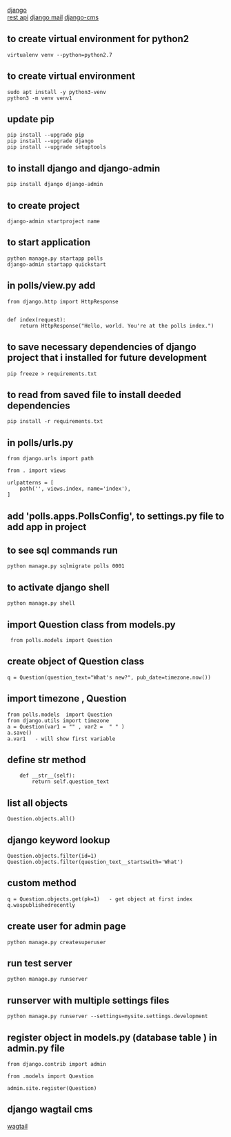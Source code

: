 [django](https://docs.djangoproject.com/en/2.2/intro/tutorial03/)  
[rest api](https://scotch.io/tutorials/build-a-rest-api-with-django-a-test-driven-approach-part-2)
[django mail](https://wsvincent.com/django-contact-form/)
[django-cms](http://docs.django-cms.org/en/latest/index.html)

## to create virtual environment for python2

    virtualenv venv --python=python2.7

## to create virtual environment

    sudo apt install -y python3-venv
    python3 -m venv venv1

## update pip

    pip install --upgrade pip
    pip install --upgrade django
    pip install --upgrade setuptools

## to install django and django-admin

    pip install django django-admin

## to create project

    django-admin startproject name

## to start application

    python manage.py startapp polls
    django-admin startapp quickstart

## in polls/view.py add

    from django.http import HttpResponse


    def index(request):
        return HttpResponse("Hello, world. You're at the polls index.")

## to save necessary dependencies of django project that i installed for future development

    pip freeze > requirements.txt

## to read from saved file to install deeded dependencies

    pip install -r requirements.txt

## in polls/urls.py

    from django.urls import path

    from . import views

    urlpatterns = [
        path('', views.index, name='index'),
    ]

## add 'polls.apps.PollsConfig', to settings.py file to add app in project

## to see sql commands run

    python manage.py sqlmigrate polls 0001

## to activate django shell

    python manage.py shell

## import Question class from models.py

     from polls.models import Question

## create object of Question class

    q = Question(question_text="What's new?", pub_date=timezone.now())

## import timezone , Question

    from polls.models  import Question
    from django.utils import timezone
    a = Question(var1 = "" , var2 =  " " )
    a.save()
    a.var1   - will show first variable

## define **str** method

        def __str__(self):
            return self.question_text

## list all objects

    Question.objects.all()

## django keyword lookup

    Question.objects.filter(id=1)
    Question.objects.filter(question_text__startswith='What')

## custom method

    q = Question.objects.get(pk=1)   - get object at first index
    q.waspublishedrecently

## create user for admin page

    python manage.py createsuperuser

## run test server

    python manage.py runserver

## runserver with multiple settings files

    python manage.py runserver --settings=mysite.settings.development

## register object in models.py (database table ) in admin.py file

    from django.contrib import admin

    from .models import Question

    admin.site.register(Question)

## django wagtail cms

[wagtail](https://www.dothedev.com/blog/integrate-wagtail-into-existing-django-project-django-blog-app/#)
